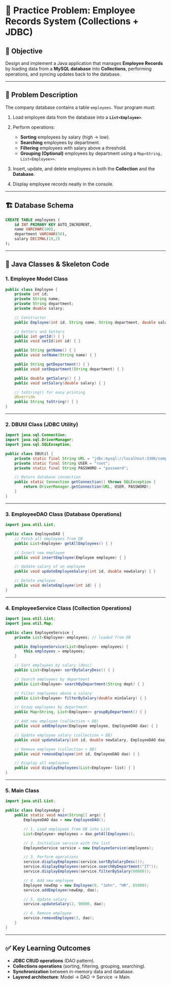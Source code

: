 # 📝 **Practice Problem: Employee Records System (Collections + JDBC)**

## 🎯 Objective

Design and implement a Java application that manages **Employee Records** by loading data from a **MySQL database** into **Collections**, performing operations, and syncing updates back to the database.

---

## 📖 Problem Description

The company database contains a table `employees`. Your program must:

1. Load employee data from the database into a **`List<Employee>`**.
2. Perform operations:

   * **Sorting** employees by salary (high → low).
   * **Searching** employees by department.
   * **Filtering** employees with salary above a threshold.
   * **Grouping (Optional)** employees by department using a `Map<String, List<Employee>>`.
3. Insert, update, and delete employees in both the **Collection** and the **Database**.
4. Display employee records neatly in the console.

---

## 🏗️ Database Schema

```sql
CREATE TABLE employees (
    id INT PRIMARY KEY AUTO_INCREMENT,
    name VARCHAR(100),
    department VARCHAR(50),
    salary DECIMAL(10,2)
);
```

---

## 📂 Java Classes & Skeleton Code

### 1. **Employee Model Class**

```java
public class Employee {
    private int id;
    private String name;
    private String department;
    private double salary;

    // Constructor
    public Employee(int id, String name, String department, double salary) { }

    // Getters and Setters
    public int getId() { }
    public void setId(int id) { }

    public String getName() { }
    public void setName(String name) { }

    public String getDepartment() { }
    public void setDepartment(String department) { }

    public double getSalary() { }
    public void setSalary(double salary) { }

    // toString() for easy printing
    @Override
    public String toString() { }
}
```

---

### 2. **DBUtil Class (JDBC Utility)**

```java
import java.sql.Connection;
import java.sql.DriverManager;
import java.sql.SQLException;

public class DBUtil {
    private static final String URL = "jdbc:mysql://localhost:3306/company";
    private static final String USER = "root";
    private static final String PASSWORD = "password";

    // Return database connection
    public static Connection getConnection() throws SQLException {
        return DriverManager.getConnection(URL, USER, PASSWORD);
    }
}
```

---

### 3. **EmployeeDAO Class (Database Operations)**

```java
import java.util.List;

public class EmployeeDAO {
    // Fetch all employees from DB
    public List<Employee> getAllEmployees() { }

    // Insert new employee
    public void insertEmployee(Employee employee) { }

    // Update salary of an employee
    public void updateEmployeeSalary(int id, double newSalary) { }

    // Delete employee
    public void deleteEmployee(int id) { }
}
```

---

### 4. **EmployeeService Class (Collection Operations)**

```java
import java.util.List;
import java.util.Map;

public class EmployeeService {
    private List<Employee> employees; // loaded from DB

    public EmployeeService(List<Employee> employees) {
        this.employees = employees;
    }

    // Sort employees by salary (desc)
    public List<Employee> sortBySalaryDesc() { }

    // Search employees by department
    public List<Employee> searchByDepartment(String dept) { }

    // Filter employees above a salary
    public List<Employee> filterBySalary(double minSalary) { }

    // Group employees by department
    public Map<String, List<Employee>> groupByDepartment() { }

    // Add new employee (collection + DB)
    public void addEmployee(Employee employee, EmployeeDAO dao) { }

    // Update employee salary (collection + DB)
    public void updateSalary(int id, double newSalary, EmployeeDAO dao) { }

    // Remove employee (collection + DB)
    public void removeEmployee(int id, EmployeeDAO dao) { }

    // Display all employees
    public void displayEmployees(List<Employee> list) { }
}
```

---

### 5. **Main Class**

```java
import java.util.List;

public class EmployeeApp {
    public static void main(String[] args) {
        EmployeeDAO dao = new EmployeeDAO();

        // 1. Load employees from DB into List
        List<Employee> employees = dao.getAllEmployees();

        // 2. Initialize service with the list
        EmployeeService service = new EmployeeService(employees);

        // 3. Perform operations
        service.displayEmployees(service.sortBySalaryDesc());
        service.displayEmployees(service.searchByDepartment("IT"));
        service.displayEmployees(service.filterBySalary(60000));

        // 4. Add new employee
        Employee newEmp = new Employee(0, "John", "HR", 65000);
        service.addEmployee(newEmp, dao);

        // 5. Update salary
        service.updateSalary(2, 90000, dao);

        // 6. Remove employee
        service.removeEmployee(3, dao);
    }
}
```

---

## ✅ Key Learning Outcomes

* **JDBC CRUD operations** (DAO pattern).
* **Collections operations** (sorting, filtering, grouping, searching).
* **Synchronization** between in-memory data and database.
* **Layered architecture**: Model → DAO → Service → Main.